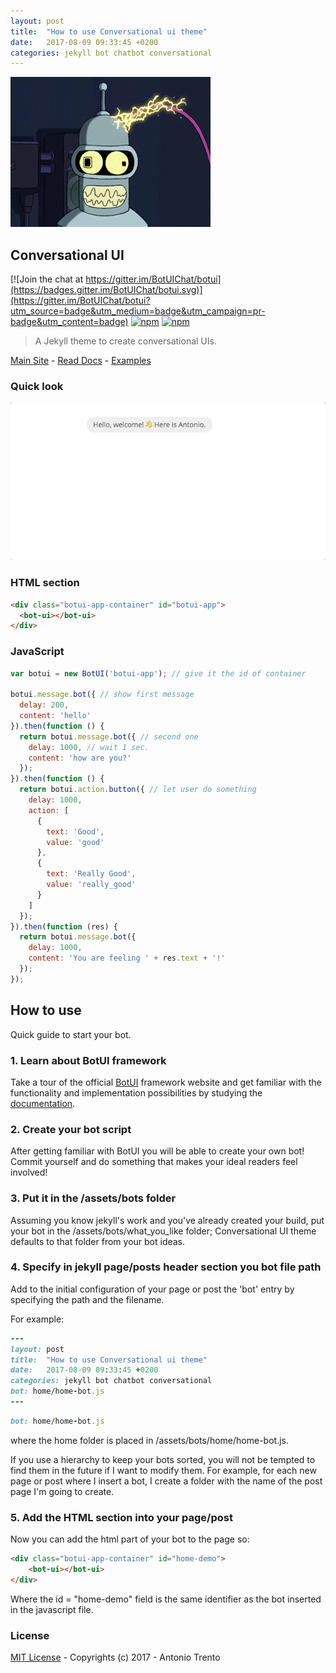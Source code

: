 ```yaml
---
layout: post
title:  "How to use Conversational ui theme"
date:   2017-08-09 09:33:45 +0200
categories: jekyll bot chatbot conversational
---
```


![Hello there](/assets/img/how-to-use-bender.gif)

## Conversational UI

[![Join the chat at https://gitter.im/BotUIChat/botui](https://badges.gitter.im/BotUIChat/botui.svg)](https://gitter.im/BotUIChat/botui?utm_source=badge&utm_medium=badge&utm_campaign=pr-badge&utm_content=badge) [![npm](https://img.shields.io/npm/v/botui.svg?style=flat-square)](https://www.npmjs.com/package/botui) [![npm](https://img.shields.io/npm/dm/botui.svg?style=flat-square)](https://www.npmjs.com/package/botui)

> A Jekyll theme to create conversational UIs.


[Main Site](https://botui.org) - [Read Docs](https://docs.botui.org) - [Examples](https://github.com/moinism/botui-examples)

### Quick look

![Conversional UI theme](/assets/img/conversionalui.gif)

### HTML section

```html
<div class="botui-app-container" id="botui-app">
  <bot-ui></bot-ui>
</div>
```

### JavaScript


```javascript
var botui = new BotUI('botui-app'); // give it the id of container

botui.message.bot({ // show first message
  delay: 200,
  content: 'hello'
}).then(function () {
  return botui.message.bot({ // second one
    delay: 1000, // wait 1 sec.
    content: 'how are you?'
  });
}).then(function () {
  return botui.action.button({ // let user do something
    delay: 1000,
    action: [
      {
        text: 'Good',
        value: 'good'
      },
      {
        text: 'Really Good',
        value: 'really_good'
      }
    ]
  });
}).then(function (res) {
  return botui.message.bot({
    delay: 1000,
    content: 'You are feeling ' + res.text + '!'
  });
});
```

## How to use

Quick guide to start your bot.

### 1. Learn about BotUI framework

Take a tour of the official [BotUI](https://botui.org/) framework website and get familiar with the functionality and implementation possibilities by studying the [documentation](https://docs.botui.org/).

### 2. Create your bot script

After getting familiar with BotUI you will be able to create your own bot! Commit yourself and do something that makes your ideal readers feel involved!

### 3. Put it in the /assets/bots folder

Assuming you know jekyll's work and you've already created your build, put your bot in the /assets/bots/what_you_like folder; Conversational UI theme defaults to that folder from your bot ideas.

### 4. Specify in jekyll page/posts header section you bot file path

Add to the initial configuration of your page or post the 'bot' entry by specifying the path and the filename. 

For example:

```ruby
---
layout: post
title:  "How to use Conversational ui theme"
date:   2017-08-09 09:33:45 +0200
categories: jekyll bot chatbot conversational
bot: home/home-bot.js
--- 
```

```ruby
bot: home/home-bot.js
```
where the home folder is placed in /assets/bots/home/home-bot.js.

If you use a hierarchy to keep your bots sorted, you will not be tempted to find them in the future if I want to modify them. For example, for each new page or post where I insert a bot, I create a folder with the name of the post page I'm going to create.

### 5. Add the HTML section into your page/post

Now you can add the html part of your bot to the page so:

```html
<div class="botui-app-container" id="home-demo">
    <bot-ui></bot-ui>
</div>
```

Where the id = "home-demo" field is the same identifier as the bot inserted in the javascript file.

### License

[MIT License](https://github.com/conversationalui/conversationalui.github.io/blob/master/LICENSE) - Copyrights (c) 2017 - Antonio Trento

